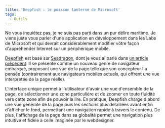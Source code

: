 ```yaml
---
title: 'Deepfish : le poisson lanterne de Microsoft'
tags:
  - Outils
---
```


Ne vous inquiétez pas, je ne suis pas parti dans un pur délire maritime. Je
viens juste vous parler d'une application en développement dans les
<span lang="en">Labs</span> de Microsoft et qui devrait considérablement
modifier vôtre façon d'appréhender Internet sur un périphérique mobile.

<!-- more -->

[Deepfish](http://en.wikipedia.org/wiki/Microsoft_Live_Labs_Deepfish) est basé
sur [Seadragon](http://en.wikipedia.org/wiki/Seadragon_Software), dont je vous
ai parlé dans [un article précédent](/2007/03/microsoft-seadragon/). Il se
présente comme un nouveau genre de navigateur embarqué, proposant une vue de la
page telle que son concepteur l'a pensée (contrairement aux navigateurs mobiles
actuels, qui offrent une vue interprétée de la page réelle).

L'interface unique permet à l'utilisateur d'avoir une vue d'ensemble de la page,
de sélectionner une zone particulière et de zoomer en toute fluidité vers cette
zone afin de pouvoir la lire. En pratique, Deepfish charge d'abord une vue
générale de la page puis les sections plus détaillées avant enfin d'afficher le
fond, permettant une navigation rapide à travers le contenu. De plus,
l'affichage de la page dans sa globalité permet une navigation plus intuitive et
fidèle à celle imaginée par le webdesigner.
